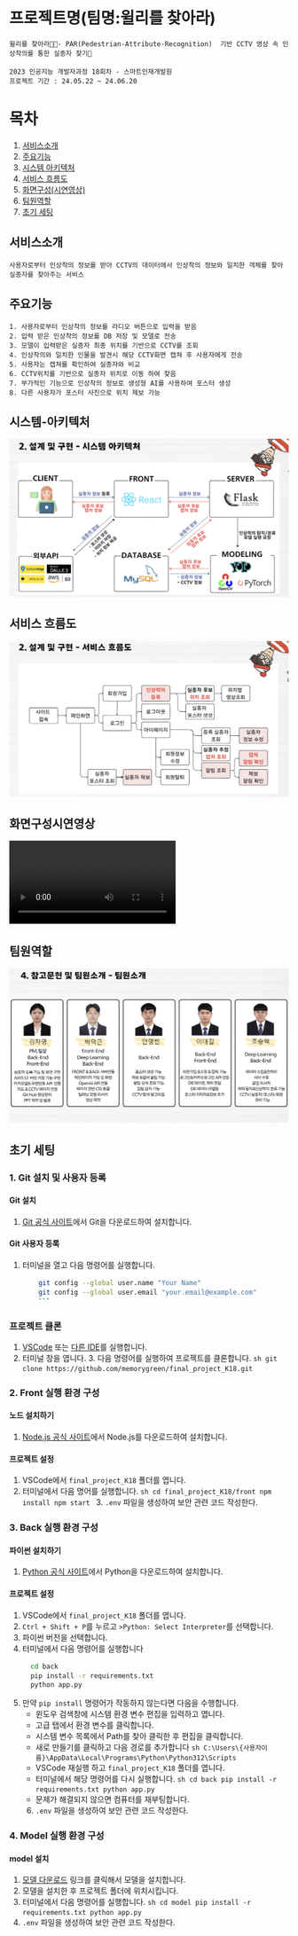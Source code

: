 # 프로젝트명(팀명:윌리를 찾아라)
    윌리를 찾아라👕👖- PAR(Pedestrian-Attribute-Recognition)  기반 CCTV 영상 속 인상착의를 통한 실종자 찾기🎥
    
    2023 인공지능 개발자과정 18회차 - 스마트인재개발원
    프로젝트 기간 : 24.05.22 ~ 24.06.20

# 목차
1. [서비스소개](#서비스소개)
2. [주요기능](#주요기능)
3. [시스템 아키텍처](#시스템-아키텍처)
4. [서비스 흐름도](#서비스-흐름도)
5. [화면구성(시연영상)](#화면구성시연영상) 
6. [팀원역할](#팀원역할)
7. [초기 세팅](#초기-세팅)



## 서비스소개
    사용자로부터 인상착의 정보를 받아 CCTV의 데이터에서 인상착의 정보와 일치한 객체를 찾아 실종자를 찾아주는 서비스
## 주요기능
    1. 사용자로부터 인상착의 정보를 라디오 버튼으로 입력을 받음
    2. 입력 받은 인상착의 정보를 DB 저장 및 모델로 전송
    3. 모델이 입력받은 실종자 최종 위치를 기반으로 CCTV를 조회
    4. 인상착의와 일치한 인물을 발견시 해당 CCTV화면 캡쳐 후 사용자에게 전송
    5. 사용자는 캡쳐를 확인하여 실종자와 비교
    6. CCTV위치를 기반으로 실종자 위치로 이동 하여 찾음
    7. 부가적인 기능으로 인상착의 정보로 생성형 AI를 사용하여 포스터 생성 
    8. 다른 사용자가 포스터 사진으로 위치 제보 가능

## 시스템-아키텍처
![alt text](/assets/image.png)

## 서비스 흐름도
![alt text](/assets/image-1.png)

## 화면구성시연영상
<video controls src="assets/Demo.mp4" title="Title"></video>

## 팀원역할
![alt text](/assets/image-2.png)

## 초기 세팅
### 1. Git 설치 및 사용자 등록

#### Git 설치
1. <a href="https://git-scm.com/download/win/" target="_blank">Git 공식 사이트</a>에서 Git을 다운로드하여 설치합니다.

#### Git 사용자 등록
 1. 터미널을 열고 다음 명령어를 실행합니다.
    ```sh
        git config --global user.name "Your Name"
        git config --global user.email "your.email@example.com"
        ```
### 프로젝트 클론
1. <a href="https://code.visualstudio.com/download" target="_blank">VSCode</a> 또는 <a href="https://www.cursor.com/" target="_blank">다른 IDE</a>를 실행합니다.
2. 터미널 창을 엽니다.
    3. 다음 명령어를 실행하여 프로젝트를 클론합니다.
        ```sh
        git clone https://github.com/memorygreen/final_project_K18.git
        ```

### 2. Front 실행 환경 구성
#### 노드 설치하기
1. <a href="https://nodejs.org/en" target="_blank">Node.js 공식 사이트</a>에서 Node.js를 다운로드하여 설치합니다.

#### 프로젝트 설정
1. VSCode에서 `final_project_K18` 폴더를 엽니다.
2. 터미널에서 다음 명어를 실행합니다.
        ```sh
        cd final_project_K18/front
        npm install
        npm start
        ```
    3. `.env` 파일을 생성하여 보안 관련 코드 작성한다.

### 3. Back 실행 환경 구성
#### 파이썬 설치하기
1. <a href="https://www.python.org/downloads/" target="_blank">Python 공식 사이트</a>에서 Python을 다운로드하여 설치합니다.

#### 프로젝트 설정
1.  VSCode에서 `final_project_K18` 폴더를 엽니다.
2. `Ctrl + Shift + P`를 누르고 `>Python: Select Interpreter`를 선택합니다.
3. 파이썬 버전을 선택합니다.
4. 터미널에서 다음 명령어를 실행합니다
    ```sh
      cd back
      pip install -r requirements.txt
      python app.py
    ```
5. 만약 `pip install` 명령어가 작동하지 않는다면 다음을 수행합니다.
    - 윈도우 검색창에 시스템 환경 변수 편집을 입력하고 엽니다.
    - 고급 탭에서 환경 변수를 클릭합니다.
    - 시스템 변수 목록에서 Path를 찾아 클릭한 후 편집을 클릭합니다.
    - 새로 만들기를 클릭하고 다음 경로를 추가합니다
            ```sh
            C:\Users\{사용자이름}\AppData\Local\Programs\Python\Python312\Scripts
            ```  
    - VSCode 재실행 하고 `final_project_K18` 폴더를 엽니다.
    - 터미널에서 해당 명령어를 다시 실행합니다.
            ```sh
            cd back
            pip install -r requirements.txt
            python app.py
            ```
    - 문제가 해결되지 않으면 컴퓨터를 재부팅합니다.
    6. `.env` 파일을 생성하여 보안 관련 코드 작성한다.


### 4. Model 실행 환경 구성
#### model 설치
1. <a href="https://www.dropbox.com/scl/fo/e1l7kwn6qdnu91auiw13m/AIQCWlAnK3vJwwoc7pgUak4?rlkey=1e6pwpoa3x14nk6fmg8ewhvva&st=8ydslwcc&dl=0" target="_blank">모델 다운로드</a> 링크를 클릭해서 모델을 설치합니다.
2. 모델을 설치한 후 프로젝트 폴더에 위치시킵니다.
3. 터미널에서 다음 명령어를 실행합니다.
        ```sh
            cd model
            pip install -r requirements.txt
            python app.py
        ``` 
4. `.env` 파일을 생성하여 보안 관련 코드 작성한다.
    



